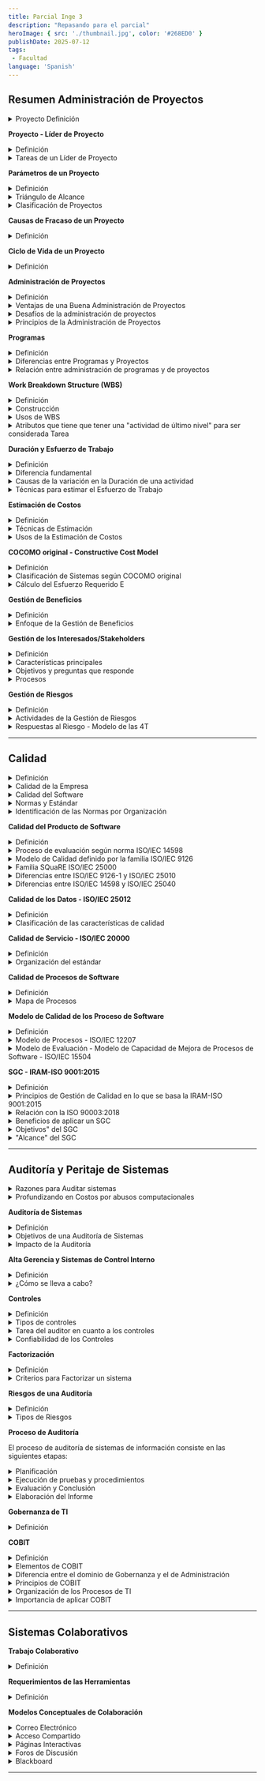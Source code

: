 ```yaml
---
title: Parcial Inge 3
description: "Repasando para el parcial"
heroImage: { src: './thumbnail.jpg', color: '#268ED0' }
publishDate: 2025-07-12
tags: 
 - Facultad
language: 'Spanish'
---
```


## Resumen Administración de Proyectos


<details><summary>Proyecto Definición</summary>

Un proyecto es una secuencia de actividades únicas, complejas y conectadas que tienen un objetivo o propósito específico

Un proyecto tiene un alcance limitado, siempre resulta en un producto u "entregable", y su éxito se mide por el cumplimiento del presupuesto, el tiempo de entrega y las especificaciones del producto.

</details>

**Proyecto - Líder de Proyecto**

<details><summary>Definición</summary>
Un líder de proyecto es el responsable de detectar las necesidades de los usuarios y gestionar los recursos económicos, materiales y humanos, para obtener los resultados esperados en los plazos previstos y con la calidad necesaria. Además, el líder de proyecto coordina el trabajo de técnicos y especialistas y la comunicación con los interesados.

Es un jugador de equipo que motiva al personal usando sus conocimientos.

</details>

<details><summary>Tareas de un Líder de Proyecto</summary>

- **Desarrollar el plan del proyecto**: Esto implica definir cómo se ejecutará el proyecto, estableciendo las actividades, los recursos necesarios y los plazos.
- **Identificar los requerimientos y el alcance del proyecto**: Es crucial definir claramente qué se va a hacer y qué no se va a hacer para evitar desviaciones y asegurar un enfoque claro.
- **Comunicar y reportar a los interesados**: El líder de proyecto debe mantener informados a todas las partes relevantes sobre el avance, los problemas y las decisiones del proyecto.
- **Administrar recursos humanos y materiales**: Esto incluye la asignación, gestión y motivación del equipo del proyecto, así como la gestión de los recursos físicos necesarios.
- **Controlar tiempos**: El líder de proyecto debe supervisar el cronograma del proyecto para asegurar que las actividades se completen según lo planeado y tomar acciones correctivas si es necesario.
- **Identificar y controlar riesgos**: Esto implica anticipar posibles problemas y desarrollar estrategias para mitigarlos.
- **Administrar costos y presupuesto**: El líder de proyecto debe gestionar el presupuesto del proyecto, asegurando que los costos se mantengan dentro de los límites establecidos.
- **Asegurar la calidad**: Esto implica establecer estándares de calidad y realizar revisiones para garantizar que el producto final cumpla con las expectativas.
- **Evaluar el desempeño del proyecto**: El líder de proyecto debe medir el progreso y el rendimiento del proyecto en relación con los objetivos establecidos.

</details>

**Parámetros de un Proyecto**

<details><summary>Definición</summary>

Los parámetros de un proyecto son los elementos que definen su alcance y éxito. Los principales son

- **Alcance**: Enunciado que define los límites del proyecto. Establece qué se va a hacer y, de manera implícita, qué no se va a hacer. Es fundamental que sea definido correctamente. Puede cambiar.
- **Calidad**: En el desarrollo de un proyecto, existen dos tipos de calidad a considerar: la calidad del producto final y la calidad del proceso utilizado para crearlo. Asegurar la calidad es una de las tareas del responsable del proyecto.
- **Costo**: El costo se refiere al presupuesto disponible para completar el proyecto.
- **Tiempo**: El tiempo es la ventana temporal dentro de la cual el proyecto debe ser terminado.
- **Recursos**: Los recursos son los activos necesarios para la realización del proyecto, tales como personas, equipos, facilidades físicas o artefactos. Tienen una disponibilidad limitada y su uso debe ser planificado; también pueden ser contratados a terceros. Algunos recursos son fijos y otros variables a largo plazo. Son centrales para la planificación de las actividades del proyecto y para su finalización ordenada, siendo las personas el recurso más importante en proyectos de desarrollo de sistemas.

</details>

<details><summary>Triángulo de Alcance</summary>
Este concepto destaca que el alcance y la calidad de un proyecto están intrínsecamente ligados al tiempo y al costo disponibles, así como a la disponibilidad de recursos.

La idea principal detrás del "Triángulo de Alcance" es que estos tres aspectos (alcance/calidad, tiempo/costo, y recursos) están en constante interacción y deben mantenerse en equilibrio. Cualquier modificación en uno de estos vértices del triángulo inevitablemente tendrá un impacto en los otros dos.

![alt text](image.png)

</details>

<details>

<summary>Clasificación de Proyectos</summary>

Se pueden clasificar en:"

- **Duración**: Tiempo estimado que tomará completar el proyecto, desde la planificación hasta la entrega final. A mayor duración, mayor incertidumbre.
- **Riesgo**: Probabilidad de fracaso del proyecto o de que no cumpla con sus objetivos
- **Complejidad**: Es la medida de la dificultad técnica y organizativa del proyecto. Factores clave serían: Tamaño del sistema, Número de módulos, Integraciones con otros sistemas, Lógica de negocio, etc.
- **Valor Comercial**: Representa el impacto económico o estratégico que el proyecto tiene para la organización.
- **Costo**: Es la inversión económica estimada necesaria para completar el proyecto.

Resultado en este cuadro:

| **TIPO** | **DURACIÓN**  | **RIESGO**  | **COMPLEJIDAD** | **TECNOLOGÍA**     | **PROBLEMAS**         |
|----------|---------------|-------------|------------------|---------------------|------------------------|
| A        | > 18 Meses    | Alto        | Alta             | De avanzada         | Seguros                |
| B        | 9–18 Meses    | Medio       | Media            | Actual              | Alta probabilidad      |
| C        | 3–9 Meses     | Bajo        | Baja             | Mejor del tipo      | Algunos                |
| D        | < 3 Meses     | Muy Bajo    | Muy Baja         | Práctica            | Ninguno                |


Tener en cuenta que para la práctica no clasificamos por A, B, C o D. Vamos viendo una a una cada categoría y explicamos que valor tendría el proyecto para la misma.

</details>

**Causas de Fracaso de un Proyecto**

<details><summary>Definición</summary>

**No prestar la suficiente atención a…**

- **Caso de negocio**: Si no se comprende claramente por qué se está llevando a cabo el proyecto, o si los beneficios esperados no se definen o validan adecuadamente, el proyecto puede fracasar por no entregar valor a la organización 
- **Calidad**: Ignorar o no priorizar la calidad del producto o del proceso puede llevar a entregables defectuosos, insatisfacción del cliente y, en última instancia, al fracaso del proyecto
- **Definición y medida de los entregables**: Si no se especifica con claridad qué se debe entregar al final del proyecto y cómo se medirá su éxito, puede haber confusión, expectativas no cumplidas y la percepción de que el proyecto no tuvo éxito.

**Inadecuada…**

- **Definición de responsabilidades**: Si los roles y responsabilidades de los miembros del equipo y otros interesados no están claramente definidos, puede haber duplicación de esfuerzos, falta de rendición de cuentas y conflictos que lleven al fracaso.
- **Planificación y coordinación de recursos**: Una planificación deficiente de los recursos (humanos, materiales, financieros, etc.) y una mala coordinación pueden resultar en escasez, cuellos de botella y retrasos que afecten el éxito del proyecto.

**Pobre estimación de…**

- **Duración**: Subestimar el tiempo necesario para completar las actividades del proyecto puede llevar a cronogramas irreales, presión excesiva sobre el equipo y, finalmente, al incumplimiento de los plazos.
- **Costos**: Una estimación inexacta del presupuesto necesario para el proyecto puede resultar en la falta de fondos en etapas críticas, la necesidad de reducir el alcance o la calidad, o la cancelación del proyecto.

**Falta de…**

- **Comunicación con los interesados**: Una comunicación deficiente con los stakeholders del proyecto (clientes, patrocinadores, equipo, etc.) puede generar malentendidos, expectativas no gestionadas, falta de apoyo y, en última instancia, el fracaso del proyecto.
- **Compromiso de los interesados**: Si los interesados clave no están involucrados y comprometidos con el proyecto, pueden surgir obstáculos, falta de apoyo y resistencia al cambio que dificulten el éxito.
- **Control de calidad**: No implementar procesos de control de calidad adecuados puede llevar a la aceptación de entregables defectuosos, lo que requerirá retrabajo y puede afectar el cronograma y el presupuesto, o resultar en un producto final deficiente.
- **Control de avance**: No realizar un seguimiento regular del progreso del proyecto y no tomar acciones correctivas ante las desviaciones puede hacer que los problemas se acumulen y lleven al fracaso.

</details>

**Ciclo de Vida de un Proyecto**

<details><summary>Definición</summary>

El ciclo de vida de un proyecto es un proceso que va desde la concepción y planificación,
pasando por la ejecución y el control, hasta su cierre formal. 

- **Definir el proyecto/Iniciar:** Establecer claramente los objetivos del proyecto, su alcance y los criterios de éxito.
- **Desarrollar un plan detallado/Planificar:** Se elabora una hoja de ruta exhaustiva para la ejecución del proyecto
- **Ejecución del proyecto:** Se lleva a cabo el trabajo real del proyecto según el plan establecido.
- **Monitorear/Controlar:**  Durante la ejecución, es esencial realizar un seguimiento del progreso del proyecto en relación con el plan
- **Terminación/Cierre:** Esta etapa marca el final formal del proyecto.


![alt text](image-1.png)

</details>

**Administración de Proyectos**

<details><summary>Definición</summary>

La administración de proyectos es la planificación, la delegación, el seguimiento y el control de todos los aspectos del proyecto y la motivación de los participantes para satisfacer los requisitos del proyecto

![alt text](image-2.png)

</details>

<details><summary>Ventajas de una Buena Administración de Proyectos</summary>
**Ventajas de una Buena Administración de Proyectos**

- Optimización de Recursos
- Cumplimiento de Plazos y Presupuestos
- Mejora en la Calidad
- Gestión Efectiva de Riesgos
- Satisfacción de los Interesados

</details>

<details><summary>Desafíos de la administración de proyectos</summary>

- Alto nivel de innovación
- Complejidad
- Requerimientos ambiguos
- Falta de competencias necesarias
- Herramientas y técnicas inmaduras
- Cumplir con regulaciones de gobierno
- Cumplir con plazos
- Tratar con proveedores
- Reportar a altas autoridades
- Retener personal calificado
- Administrar personal con diferentes niveles de productividad
- Administrar equipos distribuidos en diferentes ubicaciones
- Administrar entornos multi-culturales y multi-lingua

</details>

<details><summary>Principios de la Administración de Proyectos</summary>

**Principios de una buena administración**

- Los proyectos siempre necesitan ser gestionados para tener éxito.
- El proyecto es un proceso finito con un comienzo y un final definidos.
- Se requiere un compromiso sincero de todos los interesados.
- Normalmente se requiere entrenamiento.

</details>

**Programas**

<details><summary>Definición</summary>

Un programa es un grupo de proyectos relacionados que se gestionan de manera coordinada
para obtener beneficios. Se ocupa de los resultados y proporciona un paraguas bajo el cual estos proyectos pueden ser coordinados.

La administración de programas busca integrar los proyectos de modo que se produzca un
resultado mayor que la suma de sus partes. Es complementaria a la Administración de
Proyectos.

</details>

<details><summary>Diferencias entre Programas y Proyectos</summary>

| **Característica**   | **Programa**                                      | **Proyecto**                                |
| -------------------- | ------------------------------------------------- | ------------------------------------------- |
| *Alcance*            | Amplio y flexible.                                | Limitado y concreto.                        |
| *Cambio*             | Se espera y acepta.                               | Se minimiza.                                |
| *Medición del Éxito* | ROI y beneficios organizacionales.                | Presupuesto, tiempo y especificaciones.     |
| **Liderazgo**        | Enfocado en relaciones y visión estratégica.      | Enfocado en tareas y cumplimiento de metas. |
| **Planificación**    | General y orientativa.                            | Detallada y operativa.                      |
| **Gerentes**         | Coordinan múltiples proyectos para generar valor. | Ejecutan productos bajo restricciones.      |

</details>


<details><summary>Relación entre administración de programas y de proyectos</summary>

En este contexto, la **administración de proyectos** se enfoca en la gestión de cada proyecto individual dentro del programa, mientras que la **administración de programas** se encarga de supervisar y coordinar estos proyectos relacionados para alcanzar objetivos estratégicos más amplios.

![alt text](image-3.png)

</details>

**Work Breakdown Structure (WBS)**

<details><summary>Definición</summary>

WBS es una descripción jerárquica (top-down) del trabajo que se debe realizar para completar el proyecto. Es similar a una descomposición funcional.

- Dividimos el **trabajo** en **actividades** y las **actividades** en tareas que son lo más bajo.
- Tiene **forma de árbol**, la raíz es el proyecto o meta a cumplir, los diversos nodos intermedios son las actividades y las hojas las tareas.

Tenemos que buscar que ese árbol esté balanceado o no muy desproporcionado

</details>

<details><summary>Construcción</summary>

El Líder de Proyecto se encarga de la confección del WBS. Las formas de construcción son:

- Top-down (de equipo completo o sub-equipos).
- Bottom-up

**Top-down de equipo completo:**

- Todos los miembros participan en la descomposición.
- Se comienza desde la meta y se particiona hasta que los participantes estén satisfechos en la definición del trabajo.
- Luego de la definición se debe secuenciar y determinar qué actividades se pueden hacer concurrentes.
- Ventaja: Todos los miembros tienen la oportunidad de prestar atención al WBS y discutirlo en su definición.

**Top-down de sub-equipos:**

- Todo el equipo realiza el primer nivel y luego se crean tantos sub-equipos como actividades haya en el nivel uno.
- Un sub-equipo puede necesitar ayuda externa.
- Demanda menos tiempo que el enfoque anterior.

**Bottom-up:**

- Parecido al Brainstorming.
- Actúa como el Top-down de sub-equipos en la división del primer nivel y la asignación de grupos por actividades. Cada sub-grupo realiza un "Brainstorming" para sub-dividir esa actividad de primer nivel

</details>

<details><summary>Usos de WBS</summary>


1. **Diseñar y planificar el trabajo**: Permite a los integrantes del equipo visualizar cómo puede
definirse y administrarse el proyecto.
2. **Diseñar la arquitectura**: Gráfico del trabajo del proyecto donde se muestra cómo se
relacionan los items a realizar.
3. **Planificar**: Tenemos que estimar esfuerzo, tiempos y recursos para el último nivel.
4. **Informar el estado del proyecto**: Se usa como estructura para mostrar el grado de avance


</details>

<details><summary>Atributos que tiene que tener una "actividad de último nivel" para ser considerada Tarea</summary>


- **Estado Medible**: En cualquier momento tengo que poder saber el estado de desarrollo de esa tarea.
- **Acotada**: Tiene que poseer una duración acotada.
- **Producir un entregable**: El entregable es el output de la Tarea.
- **Tiempo y costo estimable**: Si no se pueden estimar ni el costo ni el tiempo, entonces no es una Tarea (no es atómico).
- **Duración aceptable**: La duración de una tarea no debe exceder los 15 días (10 laborables), aunque puede haber excepciones.
- **Independiente**: Al iniciar la actividad no se tiene que necesitar de ningún input adicional para arrancar.

</p>
</details>

**Duración y Esfuerzo de Trabajo**

<details><summary>Definición</summary>

La duración de una actividad se define como el tiempo transcurrido en días laborables para finalizar el proyecto, sin considerar feriados, fines de semana, días no laborables.

El esfuerzo de trabajo es la labor requerida para completar una actividad. Esta labor se puede realizar en horas consecutivas o no

</details>

<details><summary>Diferencia fundamental</summary>

| **Concepto**            | **Resumen**                                                                                     |
| ----------------------- | ----------------------------------------------------------------------------------------------- |
| **Duración**            | Tiempo total en días laborables desde el inicio al fin, incluyendo inactividad o solapamientos. |
| **Esfuerzo de Trabajo** | Cantidad de trabajo (ej. horas-persona) necesaria, sin importar cuánto tiempo calendario tome.  |

</details>

<details><summary>Causas de la variación en la Duración de una actividad</summary>

- **Variación en los perfiles**: Las personas pueden tener distintos perfiles para completar la actividad, algunos más adecuados que otros. Una estrategia es estimar la duración basándonos en los perfiles de las personas.
- **Eventos inesperados**.
- **Eficiencia del tiempo de trabajo**: Trabajando de manera focalizada podemos lograr una mayor eficiencia, tenemos que evitar interrupciones y proveer un ambiente que facilite la concentración.
- **Errores e interpretaciones erróneas**

</details>

<details><summary>Técnicas para estimar el Esfuerzo de Trabajo</summary>

- **Similitud con otras actividades**: Estimar el esfuerzo en base a actividades similares de otro proyectos.
- **Datos históricos**: Estimar en base a las estimaciones de actividades similares de otros
proyectos en base a datos fehacientes y registrados.
- **Juicio experto**: Las estimaciones las realizan consultores externos o expertos en la metodología o tecnología. El Juicio Experto no tiene que venir del Vendedor (esto no es objetivo).
- **Técnica Delphi**: Técnica de grupo que extrae y resume el conocimiento del grupo para arribar una estimación. Cada miembro del grupo hará estimaciones individuales.
    - Se realizan 3 pasadas para llegar a la estimación mediana (el promedio). En cada pasada se toman los extremos, estos extremos debaten y luego se hace la siguiente pasada con nuevos conocimientos.
- **Técnica de 3 puntos**: Se necesitan 3 estimaciones, la optimista, la pesimista y la media.
    - La técnica de la estimación es un promedio pesado **Estimacion** = (**Optimista** + 4***Media** + **Pesimista**) / 6
    - La optimista es la más corta (caso feliz).
    - La pesimista es la más larga (caso triste, todo falla)
    - La media es la normal o usual de la actividad.
- **Técnica Delphi de banda ancha**: Combinación de las 2 anteriores. Se basa en la Delphi pero a cada integrante se le pide que haga las 3 estimaciones de los 3 puntos.

</details>

**Estimación de Costos**

<details><summary>Definición</summary>

Las Estimaciones de Costos son predicciones de cuanto tiempo, esfuerzo y perfiles de RRHH (recursos humanos) son requeridos para construir un sistema de software

- Dominio de aplicación.
- Hardware.
- Herramientas.
- Técnicas.
- Personal

</details>

<details><summary>Técnicas de Estimación</summary>

- **Opinión Experta***: Tomamos ventaja de la experiencia de un personal de desarrollo senior.
- **Analogía**: Comparamos el proyecto con presupuestos de proyectos pasados.
- **Descomposición**: Focalizamos el análisis en el producto o en las tareas requeridas para construirlo, descomponemos el productos en componentes, actividades y tareas.
- **Modelos**: Son técnicas que identifican contribuyentes claves al esfuerzo, generando fórmulas matemáticas que relacionan estos ítems al esfuerzo. Hay 2 enfoques:
    - **Bottom-up**: Primero estimamos las partes de menor nivel.
    - **Top-down**: Estimamos el producto entero y luego los componentes se calculan como porciones relativas del todo.
</details>

<details><summary>Usos de la Estimación de Costos</summary>

- **En planificación**: Se necesita saber cuantos recursos va a insumir.
- **En control**: Se necesita saber cuanto se hizo y cuanto falta
</details>

**COCOMO original - Constructive Cost Model**

<details><summary>Definición</summary>

Es una colección de tres modelos de estimación de esfuerzo, duración y costo para proyectos, que difieren en la cantidad de información que se tiene sobre el proyecto y el nivel de detalle en la estimación del esfuerzo y el tiempo de desarrollo

**Modelo Básico**

- Es aplicable cuando se conoce muy poco del proyecto.
- Se utiliza en las etapas iniciales, donde la información disponible es limitada.

**Modelo Intermedio**

- Es aplicable luego de la especificación de requerimientos.
- Se utiliza cuando se tiene un poco más de conocimiento sobre el proyecto, como el lenguaje y las herramientas a utilizar.

**Modelo Avanzado (o Detallado)**:

Es aplicable cuando se termina el diseño.

El **modelo Básico** ofrece una estimación rápida y general al inicio del proyecto, el **modelo Intermedio** refina la estimación al considerar los conductores de costos que influyen en el esfuerzo, y el **modelo Avanzado** proporciona una estimación aún más precisa al aplicar el modelo intermedio a los componentes individuales del sistema y considerar las diferentes fases del desarrollo.
</details>

<details><summary>Clasificación de Sistemas según COCOMO original</summary>


- **Orgánico:** Procesa datos y usa bases de datos. Focalizado en transacciones y recuperación de datos.
- **Semi-embebido:** Intermedio entre orgánico y embebido. Mayor procesamiento de transacciones.
- **Embebido:** Software de tiempo real, parte integral de un sistema mayor basado en hardware.

</details>


<details><summary>Cálculo del Esfuerzo Requerido E</summary>

En el modelo COCOMO original, el esfuerzo requerido para desarrollar software se estima en base a tres factores principales:

* **Constantes del modelo**: Dependientes del tipo de sistema.
* **Tamaño del software**: Medido en miles de líneas de código entregadas (KSDI).
* **Factor de ajuste**: Modifica el esfuerzo según diferentes características del proyecto.

**Tipos de modelos en COCOMO:**

* En el **modelo básico**, el factor de ajuste es **1** (no se modifica).
* En los modelos **intermedio y avanzado**, este factor se calcula considerando distintos **atributos del proyecto**, agrupados en 4 categorías:

**Categorías de atributos que afectan el esfuerzo:**

1. **Del producto**: Confiabilidad, complejidad, tamaño de base de datos.
2. **Del hardware**: Restricciones técnicas, rendimiento, almacenamiento.
3. **Del personal**: Experiencia, habilidades, conocimiento del lenguaje y herramientas.
4. **Del proyecto**: Calidad del proceso, herramientas utilizadas, planificación.

</details>

**Gestión de Beneficios**

<details><summary>Definición</summary>

Enfoque estratégico que tiene como principal objetivo asegurar que los beneficios sean identificados, definidos claramente, vinculados a los resultados estratégicos, y que cumplan con los criterios de ser específicos, medibles, realizables, realistas y limitados en el tiempo.

</details>

<details><summary>Enfoque de la Gestión de Beneficios</summary>

Su enfoque consiste en un proceso que incluye la identificación, cuantificación, realización revisión de dichos beneficios. Este enfoque se desarrolla a través de las siguientes etapas:

- **Desarrollo de una Estrategia de Gestión de Beneficios**: Define cómo el programa gestionará los beneficios, incluyendo cómo serán cuantificados y medidos, y los sistemas y procesos para hacer seguimiento del progreso y la realización.
- **Identificación y Cuantificación de Beneficios (Perfiles de Beneficios):** Se identifican los beneficios en áreas como calidad de servicio, sociedad, economía, ajuste estratégico y
administración interna.
- **Planificación para la Realización de Beneficios (Plan de Realización de Beneficios):** Se crea un cronograma completo de todos los perfiles de beneficios, definiendo cuándo se realizará cada uno e incluyendo hitos para la revisión y detalles de actividades de traspaso necesarias después del cierre del programa.
- **Realización de Beneficios**: Se entregan los beneficios incrementales a través de la implementación de los productos del proyecto, lo que a menudo requiere cambios estructurales y/o de procesos dentro de las organizaciones.
- **Revisión de Beneficios**: Se valida regularmente el valor de los beneficios esperados y
realizados a los ojos de los stakeholders. Los objetivos clave son evaluar y actualizar los

![alt text](image-4.png)

</p>
</details>

**Gestión de los Interesados/Stakeholders**

<details><summary>Definición</summary>

Es el proceso de identificar y comunicarse efectivamente con aquellas personas o grupos que tienen interés en los resultados de los programas/proyectos. También gestiona las relaciones con las partes interesadas como una forma de lograr influencia y resultados positivos de los programas y proyectos.
Características principales perfiles y el plan de realización, asegurar la alineación con los objetivos del programa, validar el valor para los stakeholders, y evaluar el nivel de logro contra los perfiles previstos.

</details>

<details><summary>Características principales</summary>


- **Análisis y compromiso efectivo de los interesados a distintos niveles**: Esto implica que los interesados, tanto internos como externos a la organización, deben ser analizados y comprometidos de manera eficaz para lograr los objetivos del programa en términos de apoyo y compromiso.
- **Planificación de las comunicaciones**: La gestión de los interesados incluye la planificación
de las comunicaciones.
- **Uso e identificación efectiva de canales de comunicación**: Se deben utilizar e identificar de manera efectiva los diferentes canales de comunicación para alcanzar los objetivos del programa.
- **Comunicación clara, consistente y enfocada**: A nivel estratégico, la comunicación con los interesados debe ser clara, consistente, enfocada en lo esencial y en un lenguaje comprensible para todos.
- **Proceso continuo**: La gestión de los interesados debe ser vista como un proceso continuo en todas las iniciativas del programa y vinculada al ciclo de vida de la iniciativa y los controles de la institución.


</details>


<details><summary>Objetivos y preguntas que responde</summary>

**Objetivos de la gestión de los interesados (stakeholders)**:
- Identificar a los interesados.
- Definir claramente los intereses e influencias de los interesados.
- Asegurar que los interesados se comprometan de acuerdo a sus intereses e influencias en el
programa.
Asegurar que los interesados se comprometan, se apropien y apoyen el programa.


**Preguntas que responde**:

- **¿QUIÉN?** (Identificar los interesados)
- **¿QUÉ?** (Crear y analizar los perfiles de los interesados)
- **¿CÓMO?** (Definir estrategia de participación de los interesados)
- **¿CUÁNDO?** (Planificar la participación)
- **¿HACER?** (Participación de los interesados)
- **¿RESULTADOS?** (Medir la efectividad)

</details>


<details><summary>Procesos</summary>

La Gestión de los Stakeholders se basa en 5 procesos:

<details><summary>Identificar los stakeholders y sus intereses.</summary>


La identificación de los interesados y sus intereses se representa de diversas formas, siendo una
de ellas a través de un mapa de los interesados. Este mapa es una matriz que muestra a los
interesados y sus intereses particulares en el programa

| **STAKEHOLDERS**         | **DIRECCIÓN ESTRATÉGICA** | **FINANCIERA** | **CAMBIOS OPERACIONALES** | **INTERFAZ CON LOS CLIENTES** |
|--------------------------|---------------------------|----------------|----------------------------|-------------------------------|
| Clientes                 | Bajo                      | Medio          | Alto                       | Alto                          |
| Grupos de Proyectos      | Medio                     | Medio          | Alto                       | Medio                         |
| Personal                 | Medio                     | Medio          | Alto                       | Medio                         |
| Organismos Reguladores   | Alto                      | Medio          | Bajo                       | Medio                         |
| …                        | …                         | …              | …                          | …                             |

</details>

<details><summary>Analizar los stakeholders</summary>

El análisis de los stakeholders comprende entender y analizar su influencia e impacto en el proyecto. Esto es necesario para diseñar canales de comunicación apropiados que respondan a las necesidades e intereses de los stakeholders.

Para analizar usamos una matriz de impacto de los stakeholders donde se incluyen los
siguientes datos:

- En un eje de la matriz se representa el "POSIBLE IMPACTO DEL PGM EN LOS STAKEHOLDERS". Este eje evalúa el nivel de impacto que el programa podría tener en cada uno de los stakeholders, categorizándolo generalmente en niveles como Alto, Medio y Bajo.
- En el otro eje de la matriz se representa la "IMPORTANCIA DE LOS STAKEHOLDERS EN EL PROGRAMA". Este eje evalúa la relevancia o significancia de cada stakeholder para el éxito del programa, también categorizada en niveles como Alto, Medio y Bajo.

![alt text](image-5.png)

</details>

<details><summary>Planificación de los stakeholders</summary>

Consiste en definir un marco que permita la participación efectiva de los stakeholders. Tenemos a Definir:

- ¿Cómo definimos un objetivo claro para el compromiso?
- ¿Cómo mantenemos el compromiso dentro de los límites?
- ¿Quién debe ser responsable de participar?
- ¿Cuál es el mejor método de compromiso?
- ¿Cómo medimos el éxito?

</details>

<details><summary>Comunicación con los stakeholders</summary>

La comunicación es un factor crítico de éxito para cualquier proceso de transformación.

Buscamos principalmente concientizar a los stakeholders sobre los beneficios y el impacto, obtener el compromiso del personal de las organizaciones con los cambios a ser introducidos, promover mensajes claves del programa, etc.
Para realizar esta tarea, se confecciona un plan de comunicación que incluye los siguientes datos:

- Qué se comunicará y la autoridad requerida para la comunicación.
- Cómo se comunicará.
- Quién comunicará.
- Cuándo se comunicará.

**Posibles canales de comunicación:**

- Seminarios y workshops: Permiten el contacto directo con los interesados.
- Prensa/Medios: Son canales ideales para públicos externos más amplios.
- Boletines, instrucciones, anuncios, informes: Pueden utilizarse para comunicar información general y específica relacionada con interesados particulares.

</details>

<details><summary>Gestionar los stakeholders</summary>

Es necesario para mantener el impulso y el programa en marcha.

Esta gestión asegura que:

- Existe un entendimiento compartido sobre lo que se entiende por “stakeholder”.
- Existe un conjunto detallado de grupos de stakeholders orientados a la práctica.
- Existen metas establecidas para cada grupo o conjunto de grupos de stakeholders.
- Existe un plan de comunicaciones claro para alcanzar estas metas
- Los miembros del equipo de gestión del programa están motivados para alcanzar estas
- metas.
- Los grupos de stakeholders se sienten suficientemente comprometidos con el programa y comprenden los objetivos y limitaciones de los mismos.
- Se miden las opiniones de los stakeholders y se actúa en consecuencia

</details>

</details>

**Gestión de Riesgos**

<details><summary>Definición</summary>

Un riesgo es un evento potencial (negativo o positivo) que podría afectar el curso del programa o proyecto. Se gestiona para **minimizar amenazas** o **aprovechar oportunidades.**

Un problema es una cuestión actual, ya presente o en discusión, que obstaculiza el proyecto. No confundir con el concepto de riesgo.

</details>

<details><summary>Actividades de la Gestión de Riesgos</summary>

1. **Identificar riesgos Tipos**: Estratégicos, De programa, De proyecto y Operativos.
2. **Registrar riesgos en un repositorio formal**. Es el repositorio central de toda la información sobre riesgos. Permite priorizar, tomar acción y hacer seguimiento.
3. **Asignar propiedad del riesgo** a personas con capacidad para gestionarlos. Cada riesgo debe ser asignado a un responsable que tenga autoridad y competencia para actuar.
4. **Evaluar los riesgos** (probabilidad e impacto). Se mide: Probabilidad de que ocurra. Impacto en caso de que ocurra.
5. **Planificar acciones de mitigación**.
6. **Implementar acciones**.
7. **Evaluar efectividad** de las acciones tomadas.
8. **Incorporar la gestión de riesgos** al programa.
9. **Definir una estrategia formal** de gestión de riesgos.

</details>

<details><summary>Respuestas al Riesgo - Modelo de las 4T</summary>

- **Transferir:** pasar el riesgo a un tercero (ej. seguros).
- **Terminar:** modificar el proyecto para eliminar el riesgo.
- **Tolerar:** aceptar el riesgo y no actuar (usado para riesgos menores).
- **Tratar:** aplicar acciones para reducir la probabilidad o el impacto.
</details>

---

## Calidad 

<details><summary>Definición</summary>

La **Calidad** es un concepto que tiene un significado que tiende a ser ambiguo y subjetivo, podemos quedarnos con una definición de **Calidad** que nos dice que es **una propiedad o conjunto de propiedades inherentes a algo, que permiten juzgar su valor.**

Según **ISO 9000** es el grado e el que un conjunto de características inherentes cumple con los requisitos.
</details>

<details><summary>Calidad de la Empresa</summary>

La Calidad de la Empresa se ve definida por:

- Calidad de los procesos de Negocio
- Calidad de los Sistemas de Información
    - **Calidad de la Infraestructura**: calidad de redes y sistemas de software, etc.
    - **Calidad de Software**: de las aplicaciones construidas, mantenidas, etc.
    - **Calidad de Datos**: que ingresan en el SI.
    - **Calidad de Información**: relacionada con la Calidad de Datos.
    - **Calidad de Gestión**: presupuesto, planificación y programación.
    - **Calidad de servicio**: procesos de atención al cliente.

![alt text](image-6.png)

</details>

<details><summary>Calidad del Software</summary>

La Calidad del Software se refiere a qué tan bien un software cumple con los requerimientos funcionales y no funcionales esperados, así como con las necesidades del usuario y del negocio. Se divide en Calidad del producto y Calidad del proceso de desarrollo

- **Calidad del producto**: Los aspectos que medimos son la Calidad interna (medible a partir de las características intrínsecas), Calidad externa (medible en el comportamiento del producto) y Calidad en uso (medible durante el uso efectivo por parte del usuario).
- **Calidad del proceso**: Los requisitos más significativos del proceso de software son:
  - Que produzca los resultados esperados.
  - Que estén basados en una correcta definición.
  - Que sean mejorados en función de los objetivos de negocio.

> "Sin un buen proceso de desarrollo es casi imposible obtener un buen producto".

</details>

<details><summary>Normas y Estándar</summary>

**Norma** es una regla obligatoria o un conjunto de requisitos que se deben cumplir, normalmente es establecida por organismos oficiales o internacionales. Define criterios específicos que deben seguirse en procesos, productos o servicios

**Estándar** es un modelo o referencia aceptada como guía o mejor práctica, no es obligatorio pero sí recomendado como ejemplo a seguir. Es más flexible y adaptable al contexto de cada organización.

No confundir una con la otra, la diferencia entre ellas radica en el grado de obligatoriedad y en su uso formal.

El término de norma es más fuerte que el término estándar.

</details>

<details><summary>Identificación de las Normas por Organización</summary>

| **Organismo**                                            | **¿Qué hace?**                                                                                                                                                                       |
| -------------------------------------------------------- | ------------------------------------------------------------------------------------------------------------------------------------------------------------------------------------ |
| **ISO - International Organization for Standardization** | Promueve una estandarización a nivel internacional de normas técnicas para diferentes ramas de la industria.                                                                         |
| **IEC - International Electrotechnical Commission**      | Organización de normalización en los campos: eléctrico, electrónico y tecnologías relacionadas.                                                                                      |
| **ISO/IEC**                                              | Las normas que se relacionan al software se desarrollan y publican por los dos organismos de arriba.                                                                                 |
| **IRAM**                                                 | Promueve el uso de las normas ISO en Argentina y es el responsable de realizar las traducciones oficiales. Las normas ISO que han sido adoptadas por IRAM, se las denomina IRAM–ISO. |
| **NM**                                                   | Identificación de las normas, indica que fue aprobada por la Asociación Mercosur de Normalización.                                                                                   |

</details>

**Calidad del Producto de Software**

<details><summary>Definición</summary>

El concepto de Calidad de Producto de Software se refiere al conjunto de características que debe tener un software para cumplir con los requisitos funcionales, no funcionales y expectativas del usuario, tanto de forma interna como externa. Es una visión centrada en el software en sí mismo, no en el proceso que lo creó. Evalúa qué tan bien funciona, cómo se comporta y cómo lo percibe el usuario.
</details>



<details><summary>Proceso de evaluación según norma ISO/IEC 14598</summary>

La norma ISO/IEC 14598 (ahora reemplazada por ISO/IEC **25040**) define un proceso formal para evaluar la calidad de un producto de software de manera sistemática y objetiva.

**Etapas en Orden (1 a 5) y ¿Qué se hace?**

1. **Establecer los requisitos de la evaluación**
   Definir el propósito de la evaluación, obtener los requisitos de calidad del producto, identificar qué partes del producto se va a evaluar y definir el nivel de rigor de la evaluación.

2. **Especificar la evaluación**
   Seleccionar los módulos de evaluación, definir los criterios de decisión para las métricas y establecer los criterios de decisión generales de la evaluación.

3. **Diseñar la evaluación**
   Planificar las actividades concretas: qué pruebas se realizarán, qué herramientas se usarán, qué recursos humanos y técnicos se necesitan.

4. **Ejecutar la evaluación**
   Realizar las mediciones reales, aplicar los criterios definidos en el paso anterior para interpretar los resultados y registrar todos los hallazgos y resultados de manera organizada.

5. **Finalizar la evaluación**
   Revisar los resultados obtenidos, elaborar el informe de evaluación, incluyendo recomendaciones si corresponde, obtener retroalimentación del proceso de evaluación para mejorar futuras evaluaciones y tratar y almacenar los datos obtenidos.

</details>

<details><summary>Modelo de Calidad definido por la familia ISO/IEC 9126</summary>

La ISO/IEC 9126 (ahora reemplazada por la familia SQuaRE ISO/IEC 25000) es un modelo que define y clasifica las características de calidad del software en términos medibles y evaluables, para ayudar tanto en el desarrollo como en la evaluación del producto.

| **Norma de la Familia** | **¿Qué define?**                                                   |
|-------------------------|---------------------------------------------------------------------|
| ISO/IEC 9126-1          | Modelo de calidad del producto software                            |
| ISO/IEC 9126-2          | Métricas externas (evaluación del software ejecutado)              |
| ISO/IEC 9126-3          | Métricas internas (evaluación sin ejecutar el software)            |
| ISO/IEC 9126-4          | Métricas de calidad en uso (con el usuario final)                  |

<details><summary>ISO/IEC 9126-1</summary>

Divide la Calidad del Software en seis características principales, cada una de ellas con subcaracterísticas (ahora reemplazada por ISO/IEC 25010)

| **Característica**             | **¿A qué se refiere?**                                                                 | **Subcaracterísticas**                                                                                 |
|-------------------------------|----------------------------------------------------------------------------------------|---------------------------------------------------------------------------------------------------------|
| *Funcionalidad*               | Qué tan bien el software cumple con las funciones requeridas                         | Adecuación, Exactitud, Interoperabilidad, Cumplimiento y Seguridad de acceso                           |
| *Confiabilidad*               | Capacidad del software de mantener su rendimiento bajo condiciones específicas        | Madurez, Tolerancia a fallos y Recuperabilidad                                                         |
| *Facilidad de Uso*            | Facilidad con la que el usuario puede entender, aprender y utilizar el software       | Inteligibilidad, Atractivo, Facilidad de aprendizaje y Operabilidad                                    |
| *Eficiencia*                  | Capacidad del software de proporcionar alto rendimiento con pocos recursos            | Comportamiento temporal y Utilización de recursos                                                      |
| *Potabilidad*                 | Facilidad para modificar el software                                                  | Facilidad de análisis, Facilidad de cambio, Estabilidad y Facilidad de prueba                          |
| *Facilidad de Mantenimiento*  | Capacidad del software para ser trasladado a diferentes entornos                      | Adaptabilidad, Facilidad de instalación, Conformidad y Facilidad de reemplazo                          |

</details>

<details><summary>ISO/IEC 9126-2</summary>

Define métricas para evaluar la calidad del software en forma de Tabla (ahora reemplazada por ISO/IEC 250423), teniendo en cuenta las características y subcaracterísticas definidas en la ISO/IEC 9126-1. Cada métrica se define en una tabla con estos campos:

| **Componente**              | **Descripción**                                                                                       |
|----------------------------|--------------------------------------------------------------------------------------------------------|
| *Nombre de la Métrica*     | Identifica de manera clara la métrica evaluada                                                        |
| *Propósito*                | Indica qué aspecto de calidad se mide y con qué fin se utiliza esa métrica                            |
| *Descripción*              | Define en detalle qué mide la métrica y cuál es su alcance                                            |
| *Fórmula*                  | Expresa cómo se calcula la métrica                                                                     |
| *Tipo de medida*           | Especifica si se trata de una medida objetiva (cuantitativa) o subjetiva (basada en percepción del usuario) |
| *Nivel de aplicación*      | Indica si la métrica se aplica a nivel de módulo, componente, sistema completo, etc.                  |
| *Interpretación*           | Señala qué significa un valor alto o bajo para la métrica, y cómo puede ser utilizado para tomar decisiones |

A su vez, define criterios para crear nuevas métricas:

| **Criterio**          | **Explicación de qué tener en cuenta**                                                                 |
|-----------------------|--------------------------------------------------------------------------------------------------------|
| *Relevancia*          | La métrica debe estar directamente relacionada con una característica o subcaracterística de calidad  |
| *Validez*             | Debe medir exactamente lo que se pretende medir, sin ambigüedad                                       |
| *Fiabilidad*          | La métrica debe ofrecer resultados consistentes cuando se aplica en condiciones similares            |
| *Objetividad*         | Siempre que sea posible, se debe preferir la medición cuantitativa y verificable, por sobre la percepción subjetiva |
| *Comprensibilidad*    | Debe ser fácil de interpretar por los interesados                                                     |
| *Viabilidad*          | La métrica debe ser técnicamente factible de obtener en el entorno donde se aplica                   |

![alt text](image-7.png)

También explica de qué forma se deben combinar los niveles de las métricas para establecer los niveles de las características y de evaluación

| **Seguir en Orden (1 a 4)**               | **¿Qué hacer?**                                                                                      |
|--------------------------------------------------|--------------------------------------------------------------------------------------------------------|
| *Evaluación a nivel de métrica*                 | Puntuamos cada métrica según uno de los 4 niveles.                                                    |
| *Evaluación a nivel de subcaracterística*       | Las métricas relacionadas a una subcaracterística se combinan, podríamos por ejemplo usar un promedio |
| *Evaluación a nivel de característica*          | Se combinan los niveles de todas las subcaracterísticas que componen una característica principal, se puede aplicar nuevamente un promedio |
| *Evaluación global*                             | Se combinan los niveles de las características principales para emitir una evaluación global del producto |

</details>

</details>

<details><summary>Familia SQuaRE ISO/IEC 25000</summary>

La familia ISO/IEC 25000, conocida como SQuaRE (Software product Quality Requirements and Evaluation), es un conjunto de normas internacionales que proporcionan un marco estructurado y coherente para definir, medir y evaluar la calidad del software, los datos y su uso.

SQuaRE es un modelo de referencia que reemplaza y amplía normas anteriores como ISO/IEC 9126 y ISO/IEC 14598. Tiene como objetivo definir claramente los requisitos de calidad del software, establecer métricas para medir esa calidad y estandarizar el proceso de evaluación del producto.


- **División 2500n – Gestión de la calidad:** Proporciona guías generales para gestionar la calidad                                                                                       
- **División 2501n – Modelos de calidad**: Define modelos de calidad para productos de software (ISO/IEC 25010) y calidad de datos (ISO/IEC 25012). Estos modelos especifican características y subcaracterísticas quedeben evaluarse
- **División 2502n – Medición de la calidad:** Establece métricas específicas para cada característica                                                                                      
- **División 2503n – Requisitos de calidad**: Proporciona directrices para especificar requisitos de calidad desde la etapa de elicitación                                                
- **División 2504n – Evaluación de la calidad:** Define cómo planificar y ejecutar la evaluación de un producto software                                                                     

</details>


<details><summary>Diferencias entre ISO/IEC 9126-1 y ISO/IEC 25010</summary>

La ISO/IEC 25010 reemplaza la ISO/IEC 9126-1 con un modelo más completo y actualizado, integrando aspectos clave como seguridad y compatibilidad, y dando mayor relevancia a la experiencia del usuario final.


* **Aspecto: Características principales**

  * *ISO/IEC 9126-1:* 6
  * *ISO/IEC 25010:* 8

* **Aspecto: Seguridad**

  * *ISO/IEC 9126-1:* Subcaracterística dentro de Funcionalidad
  * *ISO/IEC 25010:* Característica independiente


* **Aspecto: Compatibilidad**

  * *ISO/IEC 9126-1:* No aparece como categoría
  * *ISO/IEC 25010:* Se agrega como característica nueva

* **Aspecto: Calidad en uso**

  * *ISO/IEC 9126-1:* Definida como concepto aparte
  * *ISO/IEC 25010:* Se integra en el mismo modelo

* **Aspecto: Estructura**

  * *ISO/IEC 9126-1:* Modelo de calidad interna y externa separado del de calidad en uso
  * *ISO/IEC 25010:* Unificación del modelo con mejor integración

Al cuadro de características de la 9126-1 le quitamos la subcaracterística de Seguridad a Funcionalidad y agregamos 2 filas más:

</details>

<details><summary>Diferencias entre ISO/IEC 14598 y ISO/IEC 25040</summary>

La ISO/IEC 25040 reemplaza la ISO/IEC 14598 con un enfoque más moderno, estructurado y alineado con todo el sistema de evaluación de calidad SQuaRE, permitiendo una evaluación más consistente, completa y reutilizable

* **Foco**

  * *ISO/IEC 14598:* Evaluación del producto de software
  * *ISO/IEC 25040:* Proceso completo de evaluación de calidad, integrado con modelos modernos

* **Enfoque**

  * *ISO/IEC 14598:* Separado del modelo de calidad (9126). La 9126 no estaba integrada a la 14598
  * *ISO/IEC 25040:* Integrado con ISO/IEC 25010 y resto de la familia 25000

* **Cobertura**

  * *ISO/IEC 14598:* Definía evaluación en módulos por roles (desarrollador, adquirente, evaluador independiente)
  * *ISO/IEC 25040:* Define un único modelo de evaluación aplicable a todos los contextos (más flexible y unificado)

* **Detalle del proceso**

  * *ISO/IEC 14598:* Más genérico
  * *ISO/IEC 25040:* Más detallado y normado, con 5 etapas claras


</details>



**Calidad de los Datos - ISO/IEC 25012**

<details><summary>Definición</summary>

La norma ISO/IEC 25012 define el concepto de Calidad de Datos como: "La capacidad de las características de los datos de satisfacer necesidades explícitas e implícitas bajo condiciones específicas de uso.".

Esto significa que los datos son de calidad cuando cumplen con lo que los usuarios necesitan, ya sea para operar, tomar decisiones, generar información o garantizar la interoperabilidad entre sistemas.
</details>



<details><summary>Clasificación de las características de calidad</summary>

El modelo presenta una clasificación considerando dos puntos de vista (3 si tomamos el combinado):

**Punto de Vista: Inherente**

* **¿A qué hace referencia?**
  Se refiere a las propiedades internas de los datos, independientemente del sistema que los gestiona.

* **¿Qué evalúa?**

  * **Exactitud**: Reflejan correctamente la realidad.
  * **Completitud**: Tienen todos los valores necesarios.
  * **Consistencia**: No se contradicen entre sí.

**Punto de Vista: Dependiente del sistema**

* **¿A qué hace referencia?**
  Analiza cómo el sistema informático mantiene y permite acceder a los datos en determinadas condiciones de uso.

* **¿Qué evalúa?**

  * **Credibilidad**: El usuario confía en ellos.
  * **Actualidad**: Están actualizados respecto al tiempo requerido.
  * **Disponibilidad**: Accesibles cuando se necesitan.
  * **Portabilidad**: Pueden transferirse entre sistemas.
  * **Recuperabilidad**: Se preservan ante fallos.

**Punto de Vista: Inherente + Dependiente**

* **¿A qué hace referencia?**
  Algunas características aplican a ambos enfoques (inherente y dependiente del sistema).

* **¿Qué evalúa?**

  * **Accesibilidad**
  * **Cumplimiento** (con normas o estándares)
  * **Confidencialidad**
  * **Precisión**
  * **Eficiencia**
  * **Trazabilidad**
  * **Comprensibilidad**

</details>

**Calidad de Servicio - ISO/IEC 20000**

<details><summary>Definición</summary>

La norma ISO/IEC 20000 es un estándar para la certificación de Gestión de Servicios de TI (Tecnologías de la Información) de las empresas. 

Define el concepto de Calidad de Servicio como la capacidad de un proveedor de servicios para entregar servicios de tecnología de la información (TI) de acuerdo con los requisitos acordados con los clientes, cumpliendo con las expectativas de calidad definidas.

El estándar ISO/IEC 20000 es un marco de buenas prácticas para la gestión de servicios de TI, y tiene como objetivo garantizar que los proveedores de servicios entreguen servicios TI de alta calidad de manera consistente.
</details>



<details><summary>Organización del estándar</summary>

El estándar está compuesto por varios componentes que guían a las organizaciones para establecer y gestionar un Sistema de Gestión de Servicios (SGS) eficiente. Su organización es la siguiente:

**Componentes de la norma ISO/IEC 20000**

* **ISO/IEC 20000-1: Especificación**
  Componente principal del estándar y especifica los requisitos para el Sistema de Gestión de Servicios (SGS).

* **ISO/IEC 20000-2: Código de Prácticas**
  Proporciona orientación y mejores prácticas sobre cómo implementar un SGS basado en los requisitos de la ISO/IEC 20000-1. Aunque no es obligatorio, es muy útil para organizaciones que deseen aplicar el estándar de manera efectiva.

* **ISO/IEC 20000-3: Guía en la Definición del Alcance y su Aplicabilidad**
  Destinada a los auditores, ofrece directrices sobre cómo realizar auditorías a un SGS implementado conforme a la ISO/IEC 20000-1. Ayuda a evaluar la eficacia de dicha implementación.

* **ISO/IEC 20000-4: Modelo de Referencia de Procesos**
  Proporciona una metodología para evaluar la gestión de servicios en una organización. Permite medir la eficacia de los servicios entregados y de la implementación del SGS.

* **ISO/IEC 20000-5: Ejemplo de Implementación**
  Brinda un ejemplo de implementación en un informe técnico.

</details>

**Calidad de Procesos de Software**

<details><summary>Definición</summary>

Un proceso es una serie de actividades interrelacionadas que a partir de un input generan un output que puede ser un resultado final o el input de otro proceso.

El proceso de software es un concepto amplio, basado en el ciclo de vida y que cubre todos los elementos necesarios como tecnología, personal, artefactos, etc. Se puede ver como un conjunto coherente de tareas relacionadas que conducen a la producción de un producto software incluyendo tanto las actividades técnicas (como el diseño y la codificación) como las actividades de gestión (como la planificación y el seguimiento).

Por buenas prácticas se entiende un conjunto coherente de acciones que han rendido bien en un determinado contexto y que se espera que, en contextos similares, rindan similares resultados.

Podemos definir a una organización como un conjunto de procesos interconectados, que pueden plasmarse por escrito en un diagrama denominado Mapa de Procesos
</details>

<details><summary>Mapa de Procesos</summary>

Tipos de Procesos

- **Procesos de Gestión**: Definen y verifican las políticas, estrategias, objetivos y metas de la organización.
- **Procesos Operativos**: Procesos de producción de bienes y servicios que se entregan al cliente. Están alineados con la misión principal de la organización.
- **Procesos de Apoyo**: Procesos que realizan actividades de apoyo necesarias para el buen funcionamiento de los procesos operativos.

En el mapa de procesos, los clientes son las entidades (internas o externas) que reciben los productos o servicios generados por los procesos clave. Son el destinatario final del valor entregado por la organización. Representan:

- Las expectativas y necesidades a satisfacer.
- Un punto de partida para la definición de los procesos clave.
- La referencia para evaluar la eficacia del sistema.

![alt text](image-8.png)

</details>

**Modelo de Calidad de los Proceso de Software**

<details><summary>Definición</summary>

Un modelo de calidad software puede definirse como una herramienta que guía a las organizaciones a la mejora continua y a la competitividad, proporcionando un conjunto de buenas prácticas para el ciclo de vida del software.

Un modelo no es una metodología, dice qué hacer pero no cómo hacerlo.

![alt text](image-9.png)

</details>

<details><summary>Modelo de Procesos - ISO/IEC 12207</summary>

El modelo ISO/IEC 12207 es un estándar internacional que define un marco de referencia para los procesos del ciclo de vida del software. Fue desarrollado para establecer un lenguaje común y una estructura formal que permita gestionar, desarrollar y mantener productos de software con calidad. Su objetivo principal es mejorar la calidad y la eficiencia del software y sus procesos asociados.

Esta norma genera un clasificación de los procesos:

| **Categoría**                                                                                         | **¿Qué hacen?**                                                                                                      |
|--------------------------------------------------------------------------------------------------------|----------------------------------------------------------------------------------------------------------------------|
| *Agreement Processes (Procesos de Acuerdo)*                                                           | Se centran en establecer los acuerdos entre las partes (cliente y proveedor).                                        |
| *Organizational Project-Enabling Processes (Procesos Organizacionales de Habilitación de Proyectos)* | Apoyan a la organización para establecer, gestionar y mejorar sus capacidades en proyectos.                         |
| *Technical Management Processes (Procesos de Gestión Técnica)*                                        | Son procesos de gestión del proyecto y del producto a lo largo de su ciclo de vida.                                 |
| *Technical Processes (Procesos Técnicos)*                                                             | Son los procesos directamente relacionados con la creación del sistema o software.                                  |

</details>

<details><summary>Modelo de Evaluación - Modelo de Capacidad de Mejora de Procesos de Software - ISO/IEC 15504</summary>

La norma ISO/IEC 15504 tiene como propósito establecer y mejorar la capacidad y madurez de los procesos de las organizaciones en la adquisición, desarrollo, evolución y soporte de productos y servicios.

En relación con la calidad del proceso, la norma ISO/IEC 15504 proporciona un modelo de calidad software que guía a las organizaciones hacia la mejora continua y la competitividad, ofreciendo un conjunto de buenas prácticas para el ciclo de vida del software.

Este modelo está relacionado con los conceptos de nivel de capacidad y nivel de madurez.

Esta norma fue reemplazada por la ISO/IEC 33000, estas son las diferencias:

| **Característica**                     | **ISO/IEC 15504 (SPICE)**                                                                              | **ISO/IEC 33000**                                                                                                 |
|----------------------------------------|--------------------------------------------------------------------------------------------------------|--------------------------------------------------------------------------------------------------------------------|
| *Propósito principal*                 | Evaluación de procesos de software y determinación de su capacidad                                     | Marco genérico para evaluar *cualquier tipo de proceso*, no solo de software                                     |
| *Ámbito*                              | Específico de procesos de software                                                                     | Genérico y extensible                                                                                             |
| *Estructura*                          | Serie ISO/IEC 15504-1 a 15504-6                                                                         | Familia de normas ISO/IEC 330xx, más modular                                                                      |
| *Modelo de evaluación*               | Niveles de capacidad de 0 a 5, con atributos de procesos                                                | Mantiene los niveles de capacidad, pero *refina la estructura* de evaluación                                      |
| *Consistencia con otros estándares*   | Desalineado parcialmente con ISO 12207/15288 en sus primeras versiones                                 | Totalmente alineado con ISO/IEC/IEEE 12207 y 15288                                                                |
| *Flexibilidad*                        | Menos modular, enfoque más rígido                                                                       | *Más flexible y extensible*, admite diferentes modelos de proceso (no solo de software)                           |
| *Evaluaciones conformes*              | Solo evaluaciones SPICE                                                                                | Permite certificaciones o evaluaciones conforme a modelos personalizados (incluidos ISO, CMMI, etc.)             |

</details>

**SGC - IRAM-ISO 9001:2015**

<details><summary>Definición</summary>

Es una norma internacional certificable que define los requisitos para implementar un Sistema de Gestión de la Calidad (SGC) enfocado en satisfacer al cliente, mejorar procesos y garantizar la calidad de productos/servicios.

Realizar una certificación bajo la norma IRAM-ISO 9001:2015 significa que la organización ha implementado un Sistema de Gestión de la Calidad (SGC) que cumple con los requisitos especificados en esta norma. Este sistema está orientado a asegurar:

- La conformidad del producto.
- El aumento de la satisfacción del cliente.
- La mejora de la eficacia del sistema

La implementación de este sistema, basado en ISO 9001, busca que la organización logre resultados consistentes y predecibles al entender y gestionar sus actividades como procesos interrelacionados

</details>

<details><summary>Principios de Gestión de Calidad en lo que se basa la IRAM-ISO 9001:2015</summary>

| **Principio de calidad**                               | **¿Qué representa?**                                                              |
|--------------------------------------------------------|-----------------------------------------------------------------------------------|
| *Enfoque al cliente*                                   | Cumplir y superar las expectativas del cliente                                   |
| *Liderazgo*                                            | Establecer una dirección y propósito común                                       |
| *Compromiso de las personas*                           | Involucrar, empoderar y desarrollar a las personas                               |
| *Enfoque a procesos*                                   | Gestionar actividades como procesos interrelacionados                            |
| *Mejora continua*                                      | Buscar mejoras permanentes en el desempeño del sistema                           |
| *Toma de decisiones basada en la evidencia*            | Usar datos y hechos para decidir                                                 |
| *Gestión de relaciones*                                | Crear valor mediante relaciones sostenidas con partes interesadas               |

</details>

<details><summary>Relación con la ISO 90003:2018</summary>

La norma ISO 90003:2018 se utiliza como una directriz para la interpretación de la norma ISO 9001:2015 en el contexto del proceso de software.

Su propósito principal es proporcionar una guía para identificar las evidencias dentro del proceso de software que demuestren el cumplimiento de los requisitos establecidos en la norma ISO 9001.

Las certificaciones se hacen bajo la 9001:2015 NO bajo la 90003:2018

</details>

<details><summary>Beneficios de aplicar un SGC</summary>

Trabajar con un sistema de gestión de calidad basado en ISO 9001 proporciona los siguientes beneficios:

- Asegura que su negocio cumpla con los requisitos legales y del cliente
- Aumenta el rendimiento de su organización: Al implementar procesos simplificados, ayuda a mejorar la eficiencia operacional.
- Asegura la toma de decisiones.
- Mejora la satisfacción del cliente.
- Optimiza sus operaciones para así cumplir y superar los requisitos de sus clientes.
- Mejora su rendimiento financiero.

</details>

<details><summary>Objetivos" del SGC</summary>

Establecen las metas a las que se desea llegar con la certificación y deben suponer un avance, buscando la “mejora continua”. Características que deben tener

| **Característica** | **Descripción**                                                                                         | **Ejemplos**                                                                                         |
|--------------------|----------------------------------------------------------------------------------------------------------|-------------------------------------------------------------------------------------------------------|
| *Específicos*      | Claros, concretos y enfocados en un área o proceso determinado                                           | "Reducir el número de reclamos de clientes del área técnica"                                          |
| *Medibles*         | Deben tener indicadores que permitan evaluar el progreso o cumplimiento                                  | "Reducir los reclamos en un 15% respecto al año anterior"                                             |
| *Alcanzables*      | Realistas según los recursos, capacidades y contexto de la organización                                  | -                                                                                                     |
| *Relevantes*       | Deben estar alineados con la política de calidad, las necesidades del cliente y los objetivos estratégicos de la organización | -                                                                                                     |
| *Temporales*       | Deben tener un plazo definido para su cumplimiento o evaluación                                          | "Alcanzar una disminución del 15% en reclamos antes de diciembre 2025"                                |

</details>

<details><summary>"Alcance" del SGC</summary>

Es una descripción resumida del mismo y su naturaleza. Características

| **Característica**                                                     | **Descripción**                                                                                                                                                   |
|------------------------------------------------------------------------|-------------------------------------------------------------------------------------------------------------------------------------------------------------------|
| *Coherente con el contexto de la organización*                         | Debe considerar el entorno interno y externo, así como las necesidades de las partes interesadas relevantes                                                     |
| *Incluir los productos y servicios del SGC*                             | Debe indicar claramente qué productos y/o servicios están incluidos dentro del sistema de gestión                                                               |
| *Incluir ubicaciones y unidades relevantes*                             | Si la organización opera en varias sedes o departamentos, el alcance debe especificar a qué sitios se aplica el SGC                                              |
| *Ser conciso, claro y específico*                                       | El texto debe ser fácil de entender y directo, evitando ambigüedades o generalidades excesivas                                                                  |
| *Incluir exclusiones justificadas (cuando correspondan)*               | Cualquier requisito de la norma ISO 9001 excluido debe estar explícitamente mencionado y justificado si no aplica por la naturaleza del producto o servicio     |
| *Documentado y mantenido*                                              | El alcance debe estar documentado dentro del SGC, típicamente en el manual de calidad o un documento de contexto, y debe revisarse periódicamente               |

</details>


---

## Auditoría y Peritaje de Sistemas

<details><summary>Razones para Auditar sistemas</summary>

| **Razón**                                                | **Descripción**                                                                                                                                                             |
|----------------------------------------------------------|-----------------------------------------------------------------------------------------------------------------------------------------------------------------------------|
| *Costos por pérdida de datos*                            | Los datos proveen a la organización de una "imagen" de sí misma, su entorno y su futuro. Si esa imagen se pierde o es inexacta, se generan grandes pérdidas.                |
| *Costos por decisiones incorrectas*                      | La calidad de las decisiones depende de:<br> - La calidad de los datos (veraces, completos, oportunos).<br> - La correctitud de las reglas de decisión implementadas.       |
| *Costos por abusos computacionales*                      | Los abusos informáticos tienden a generar pérdidas mayores que los fraudes tradicionales.                                                                                   |
| *Costos por errores de computación*                      | Errores en sistemas automáticos pueden ser graves, ya que:<br> - Son determinísticos.<br> - Se reproducen rápidamente.<br> - Son costosos de corregir.                      |
| *Valor del hardware, software y personal*                | Los recursos de TI son críticos para la operación de las organizaciones.                                                                                                     |
| *Mantenimiento de la privacidad*                         | La automatización permite la integración de grandes volúmenes de datos personales. Esto puede violar derechos si no se audita adecuadamente.                               |
| *Evolución controlada del uso de TI*                     | La confiabilidad de los sistemas complejos no está garantizada. Una adopción no controlada puede generar efectos perjudiciales.                                            |


</details>

<details><summary>Profundizando en Costos por abusos computacionales</summary>

Los abusos computacionales son incidentes relacionados con el uso indebido o malicioso de tecnologías de la información, en los cuales una víctima sufre (o podría haber sufrido) una pérdida, y un perpetrador obtiene (o podría obtener) una ganancia intencional. Tipos de Abusos:

| **Tipo**                    | **Descripción**                                                                                                                         |
|-----------------------------|------------------------------------------------------------------------------------------------------------------------------------------|
| *Hacking*                   | Acceso no autorizado a sistemas informáticos para leer, modificar, eliminar información o interrumpir servicios                         |
| *Virus*                     | Programas maliciosos que infectan archivos, sistemas o macros para dañar, interrumpir o controlar las operaciones del sistema           |
| *Acceso físico ilegal*      | Ingreso no autorizado a instalaciones físicas como salas de servidores o terminales de trabajo, con el fin de robar, manipular o destruir datos o equipos |
| *Abuso de privilegios*      | Uso indebido de accesos o permisos legítimos para fines no autorizados                                                                  |

Consecuencias de los abusos computacionales

- Destrucción de activos.
- Sustracción de activos.
- Modificación de activos.
- Violación de privacidad.
- Interrupción de operaciones.
- Uso no autorizado de activos.
- Daño físico a personas.

</details>

**Auditoría de Sistemas**

<details><summary>Definición</summary>

La auditoría de sistemas de información es un proceso sistemático y planificado mediante el cual se recolecta, analiza y evalúa evidencia sobre los sistemas informáticos de una organización

</details>

<details><summary>Objetivos de una Auditoría de Sistemas</summary>

| **Objetivo**                                        | **Descripción**                                                                                                                                                                                                                           |
|----------------------------------------------------|--------------------------------------------------------------------------------------------------------------------------------------------------------------------------------------------------------------------------------------------|
| *Preservar los activos*                            | La auditoría busca garantizar que los activos relacionados con los sistemas de información estén protegidos contra pérdidas, robos, abusos o destrucción                                                                                  |
| *Mantener la integridad de los datos*              | Se refiere a asegurar que los datos sean:<br>- Correctos.<br>- Completos.<br>- Consistentes.<br>- Veraces.<br>Sin integridad, los datos no reflejan la realidad de la organización y pueden llevar a decisiones equivocadas o fraudes.     |
| *Alcanzar los objetivos organizacionales con eficacia* | Un sistema de información debe cumplir con los objetivos para los que fue diseñado, facilitando que la organización logre sus metas. Esto implica:<br>- Que responda a las necesidades de los usuarios.<br>- Que esté alineado con los procesos del negocio.<br>- Que permita tomar decisiones oportunas y acertadas. |
| *Usar los recursos con eficiencia*                 | La auditoría también verifica que los recursos tecnológicos y humanos se estén utilizando de forma óptima                                                                                                                                |

</details>

<details><summary>Impacto de la Auditoría</summary>

Se generan 4 resultados clave:

- Mejora la salvaguarda de activos.
- Mejora la integridad de los datos.
- Mejora la efectividad de los sistemas.
- Mejora la eficiencia de los sistemas

</details>

**Alta Gerencia y Sistemas de Control Interno**

<details><summary>Definición</summary>

Que la alta gerencia implemente un sistema de control interno significa que a alta dirección de la organización asume la responsabilidad de establecer mecanismos formales y organizados para:

- Proteger los activos
- Garantizar la integridad y precisión de los datos
- Asegurar el cumplimiento de los objetivos institucionales
- Detectar, prevenir y corregir errores o fraudes

Es una forma de establecer reglas, procedimientos y estructuras que permiten controlar y supervisar el uso de los recursos de tecnología de la información. Es importante que lo implemente la alta gerencia porque:

- Da legitimidad a los controles.
- Permite asignar recursos y presupuesto.
- Establece una cultura organizacional de responsabilidad y transparencia.
- Sin compromiso de la alta dirección, los controles internos son débiles o simbólicos.

</details>

<details><summary>¿Cómo se lleva a cabo?</summary>

La implementación del control interno se realiza a través de componentes estructurados, que deben ser definidos, comunicados y aplicados dentro de la organización, **estos componentes son:

| **Componente**                                                | **Descripción**                                                                                                 |
|---------------------------------------------------------------|------------------------------------------------------------------------------------------------------------------|
| *Separación de obligaciones*                                  | Evitar que una misma persona pueda iniciar, registrar y autorizar una transacción                               |
| *Delegación clara de autoridad y responsabilidad*             | Establecer roles y responsabilidades bien definidos                                                              |
| *Reclutamiento y capacitación de personal calificado*         | Asegurar que quienes trabajan en los sistemas estén capacitados técnica y éticamente                             |
| *Sistema de autorizaciones*                                   | Incluir autorizaciones generales (políticas) y específicas (transacciones individuales)                          |
| *Documentos y registros adecuados*                            | Mantener trazabilidad de todas las transacciones importantes, incluso en sistemas automatizados                 |
| *Controles físicos y documentación de activos*                | Proteger físicamente el acceso a servidores, equipos y datos                                                     |
| *Chequeos independientes de performance*                      | Revisar el funcionamiento y rendimiento de los sistemas por terceros o áreas independientes                      |
| *Comparación periódica de activos con registros*              | Verificar que los datos del sistema coincidan con la realidad                                                    |


</details>

**Controles**

<details><summary>Definición</summary>

Un control es un sistema que previene, detecta, o corrige eventos ilegales.

Un control en un sistema de información es un sistema en sí mismo porque no se trata de un único elemento aislado, sino de un conjunto coordinado de componentes y procesos que tienen como objetivo prevenir, detectar o corregir eventos ilegales.

</details>

<details><summary>Tipos de controles</summary>

| **Aspecto**        | **Preventivo**                                                                                                                                                                                                                                                                             | **Detectivo**                                                                                                                                                                               | **Correctivo**                                                                                                                                                                                                                         |
|--------------------|---------------------------------------------------------------------------------------------------------------------------------------------------------------------------------------------------------------------------------------------------------------------------------------------|---------------------------------------------------------------------------------------------------------------------------------------------------------------------------------------------|----------------------------------------------------------------------------------------------------------------------------------------------------------------------------------------------------------------------------------------|
| *Definición*       | Controles que evitan que ocurra un evento ilegal o no deseado. Se aplican antes de que se produzca una actividad crítica                                                                                                                              | Son controles que permiten identificar que un evento ilegal o no deseado ha ocurrido                                                                 | Son controles que corrigen los efectos de un evento no deseado después de que ha sido detectado                                                                                                 |
| *Objetivo*         | Reducir la probabilidad de que ocurra un error, fraude o evento no autorizado                                                                                                                                                                        | Descubrir errores, fraudes o eventos no autorizados después de que ocurrieron                                                                        | Minimizar el impacto de los errores o eventos ilegales y restaurar el estado correcto del sistema                                                                                              |
| *Ejemplos*         | - Instrucciones claras y obligatorias para llenar un formulario  <br> - Roles y permisos predefinidos  <br> - Validación de campos obligatorios  <br> - Firewall configurado                                                                         | - Programa que valida datos y rechaza valores incorrectos  <br> - Logs de acceso revisados periódicamente  <br> - Alarmas de detección de intrusión  <br> - Revisión de conciliaciones | - Sistema que detecta ruido y retransmite paquetes  <br> - Restauración desde un backup  <br> - Parcheo de seguridad  <br> - Reset automático de contraseñas fallidas                         |
| *Cuándo actúa*     | Antes del evento                                                                                                                                                                                                                                     | Después del evento                                                                                                                                     | Después del evento                                                                                                                                                                               |
| *Qué hace*         | Evita que ocurra                                                                                                                                                                                                                                     | Identifica qué ocurrió                                                                                                                                 | Corrige o mitiga el impacto                                                                                                                                                                     |


</details>

<details><summary>Tarea del auditor en cuanto a los controles</summary>

La tarea principal del auditor es evaluar si los controles están adecuadamente ubicados y si funcionan correctamente para:

- Prevenir eventos ilegales o no deseados.
- Detectar estos eventos en caso de que ocurran.
- Corregir sus efectos para minimizar pérdidas.

Sigue un proceso sitemático que incluye:

| **Pasos en Orden (1 a 4)**                         | **¿Qué hace?**                                                                                                                                                                 |
|----------------------------------------------------|-------------------------------------------------------------------------------------------------------------------------------------------------------------------------------|
| *Identificación de controles existentes*           | Analiza el sistema y los procesos.<br>Determina qué controles están implementados (tanto gerenciales como de aplicación).                                                    |
| *Evaluación de su confiabilidad*                   | Verifica si cada control cubre los eventos relevantes.<br>Estima cuán confiables son los controles (efectividad, cobertura, posibilidad de falla).                           |
| *Recolección de evidencia*                         | Realiza pruebas (walk-throughs, inspecciones, entrevistas, análisis de logs).<br>Evalúa si los controles funcionan en la práctica y no solo en el papel.                     |
| *Detección de brechas*                             | Identifica controles ausentes, débiles o ineficientes.<br>Determina el nivel de exposición a riesgos.                                                                        |

</details>

<details><summary>Confiabilidad de los Controles</summary>

La confiabilidad se refiere a la efectividad real del control para prevenir, detectar o corregir eventos ilegales o no deseados.

| **¿Cómo medimos?**                                    | **Descripción**                                                                                                                                                                                                                         |
|--------------------------------------------------------|-----------------------------------------------------------------------------------------------------------------------------------------------------------------------------------------------------------------------------------------|
| *Identificando eventos y transacciones relevantes*     | El análisis comienza desde las funciones clave del sistema para entender qué debería y qué no debería pasar                                                                                                                            |
| *Evaluando cómo los controles responden ante esos eventos* | Para cada evento ilegal identificado, se debe evaluar:<br>- ¿Existe un control que lo mitigue?<br>- ¿Está ubicado correctamente en el flujo del proceso?<br>- ¿Actúa de forma preventiva, detectiva o correctiva?<br>- ¿Es automático o manual?<br>- ¿Es consistente ante múltiples escenarios? |
| *Analizando evidencia de funcionamiento*               | Los auditores usan técnicas como: Walk-throughs, Revisión de logs, Pruebas de cumplimiento, Entrevistas, etc.                                                                                                                           |
| *Estimando el nivel de confiabilidad*                  | Aunque no siempre se cuantifica numéricamente, se puede clasificar según escalas:<br>- *Alta (A)*: El control cubre completamente el evento y funciona con consistencia.<br>- *Media (M)*: El control existe pero no es completamente eficaz o tiene limitaciones.<br>- *Baja (B)*: El control es débil, incompleto o no se aplica de manera confiable. |
| *Analizando el impacto en el nivel superior*           | Una vez evaluados los controles de subsistemas de menor nivel, se estima su impacto en los subsistemas superiores, considerando:<br>- Frecuencia del evento<br>- Impacto económico o reputacional<br>- Potencial de fraude o pérdida     |

</details>

**Factorización**

<details><summary>Definición</summary>

Desde el punto de vista de la auditoría de sistemas de información, factorizar un sistema significa:

> Dividir un sistema complejo en componentes lógicos más pequeños (subsistemas), cada uno con funciones específicas, para facilitar su comprensión, evaluación y auditoría.

Esta técnica permite al auditor enfocar su análisis en partes manejables del sistema, lo cual es especialmente útil en entornos grandes y heterogéneos.

Factorizamos por las siguientes razones:

- Identificar controles relevantes por subsistema.
- Evaluar la confiabilidad de cada parte, y así estimar la confiabilidad global.
- Asignar responsabilidades y priorizar esfuerzos de auditoría.

</details>

<details><summary>Criterios para Factorizar un sistema</summary>

| **Criterio**                    | **Descripción**                                                                                                                                                                                                                                                                                      |
|--------------------------------|------------------------------------------------------------------------------------------------------------------------------------------------------------------------------------------------------------------------------------------------------------------------------------------------------|
| *Por Función*                  | El auditor identifica primero las funciones principales del sistema y luego divide el sistema de acuerdo a esas funciones                                                                                                                                                                           |
| *Acoplamiento y Cohesión*     | - Acoplamiento bajo: los subsistemas deben ser independientes entre sí en lo posible, lo que facilita su análisis individual.<br>- Alta cohesión: cada subsistema debe estar orientado a una sola función clara, sin mezclar responsabilidades.                                                  |
| *Por tipo de funciones*        | **Funciones gerenciales**<br>- Las funciones que se deben realizar para asegurar que el desarrollo, la implementación, operación y mantenimiento de los sistemas de información proceden de una forma planificada y controlada.<br><br>**Funciones de aplicación**<br>- Tareas que son necesarias ejecutar para realizar un procesamiento de información confiable. Relacionado con “ciclos”. |

</details>

**Riesgos de una Auditoría**

<details><summary>Definición</summary>

El concepto de riesgo se analiza como parte de la fórmula RDA = RI ⋅ RC ⋅ RD. Esta expresión refleja cómo los distintos tipos de riesgos interactúan y deben ser gestionados para mantener un nivel aceptable de confianza en el sistema auditado.

- **RDA**: Riesgo Deseado de Auditoría.
- **RI**: Riesgo Inherente.
- **RC**: Riesgo de Control.
- **RD**: Riesgo de Detección.

</details>

<details><summary>Tipos de Riesgos</summary>

| **Tipo**                          | **Descripción**                                                                                                                                                                                                                      |
|----------------------------------|--------------------------------------------------------------------------------------------------------------------------------------------------------------------------------------------------------------------------------------|
| *Riesgo Deseado de Auditoría*    | Es el nivel máximo de riesgo que el auditor está dispuesto a aceptar, considerando las consecuencias de no detectar errores o irregularidades materiales. No se calcula, se decide en función del entorno, la criticidad del sistema y el impacto potencial. |
| *Riesgo Inherente*               | Es el riesgo de que ocurran errores materiales o irregularidades sin considerar aún los controles existentes. Depende de:<br> - Naturaleza del sistema.<br> - Entorno de negocio.<br> - Complejidad del proceso o tecnología.         |
| *Riesgo de Control*              | Es el riesgo de que los controles internos no funcionen adecuadamente para prevenir o detectar errores o eventos ilegales.                                                                                                         |
| *Riesgo de Detección*            | Es el riesgo de que los procedimientos de auditoría no logren detectar errores materiales o fraudes, aunque existan.                                                                                                               |

</details>

**Proceso de Auditoría**

El proceso de auditoría de sistemas de información consiste en las siguientes etapas:

<details><summary>Planificación</summary>

- Es la primera etapa.
- Varía si es una auditoría interna o externa.
- Tareas Principales
  - Determinar el alcance de la auditoría (sistema, conjunto de sistemas o área de TI).
  - Emitir opiniones sobre los riesgos (RDA, RI, RC).
  - Calcular el Riesgo de Detección (RD) necesario.
  - Recolectar y documentar evidencias.

**Tipos de procedimientos para recolectar evidencia**

| **Tipo**                                                    | **Descripción**                                                                                                                                                                       | **Técnicas/Ejemplos**                                                                                  |
|-------------------------------------------------------------|---------------------------------------------------------------------------------------------------------------------------------------------------------------------------------------|---------------------------------------------------------------------------------------------------------|
| *Procedimientos para comprender los controles*              | Sirven para verificar si los controles existen, cómo están diseñados y si funcionan                                                                                                  | Cuestionarios, inspecciones, observaciones                                                             |
| *Testeo de controles*                                       | Evalúa si los controles internos (gerenciales y de aplicación) funcionan eficazmente. Permite reducir el alcance de otros testeos si los controles son confiables                    | Cuestionarios, inspecciones, observaciones, reprocesamiento de datos                                   |
| *Testeos sustantivos de detalle de transacciones*           | Analiza si existen errores o irregularidades en el procesamiento de transacciones individuales. También permite evaluar la eficacia y eficiencia operativa                          | Control de facturación, revisión de cálculos, precios o consultas a base de datos                      |
| *Testeos sustantivos de detalle de balances contables*      | Se realiza para emitir un juicio sobre las pérdidas potenciales si el sistema falla en proteger activos o asegurar integridad de los datos. Son los más costosos de realizar        | Control de inventario físico, recálculo de amortizaciones, confirmaciones con terceros                 |
| *Procedimientos de revisión analítica*                      | Analizan las relaciones entre ítems de datos para detectar áreas inusuales                                                                                                            | Comparar ingresos por ventas entre distintos períodos                                                  |

**Diferencias entre auditoría interna y externa durante la Planificación**

| **Aspecto**                         | **Auditoría Interna**                                                                                     | **Auditoría Externa**                                                                                         |
|------------------------------------|------------------------------------------------------------------------------------------------------------|----------------------------------------------------------------------------------------------------------------|
| *Objetivo principal*               | Evaluar eficiencia e *ineficiencias operativas*                                                            | Evaluar errores en los *estados financieros*                                                                  |
| *Enfoque*                          | Se enfoca en los procesos internos y su impacto operativo                                                  | Se enfoca en la exactitud y validez de la información contable presentada                                     |
| *Tareas de planificación*          | - Asignar personal adecuado<br>- Obtener info del cliente<br>- Identificar áreas de riesgo<br>- Comprender el negocio mediante revisión analítica | - Investigar nuevos clientes<br>- Obtener contrato<br>- Realizar revisión analítica<br>- Identificar riesgos financieros |
| *Relación con la organización*     | Empleado interno o parte de la estructura organizativa                                                     | Profesional externo contratado                                                                                |


</details>

<details><summary>Ejecución de pruebas y procedimientos</summary>

- Se aplican distintos tipos de procedimientos según el objetivo:
  - Comprender los controles internos.
  - Testeo de controles (gerenciales y de aplicación).
  - Testeos sustantivos (detalle de transacciones y balances contables).
  - Procedimientos de revisión analítica.
- Se evalúa la efectividad y eficiencia de los sistemas y se estiman posibles pérdidas

</details>

<details><summary>Evaluación y Conclusión</summary>

- Se realiza una evaluación final sobre la confiabilidad de los controles y los riesgos.
- Se puede ajustar la profundidad de las pruebas según la fortaleza o debilidad de los controles detectados.
- Se completan los testeos necesarios para emitir un juicio fundamentado

</details>

<details><summary>Elaboración del Informe</summary>

Un informe de auditoría de sistemas de información debe ser claro, estructurado y bien fundamentado, normalmente contiene:

| **Contenido**                                       | **Descripción**                                                                                                                                                          |
|-----------------------------------------------------|--------------------------------------------------------------------------------------------------------------------------------------------------------------------------|
| *Introducción*                                      | Describe los objetivos de la auditoría, es decir, qué se auditó y por qué. Define el alcance del trabajo realizado                                                      |
| *Enfoque general utilizado*                         | Explica la metodología aplicada, incluyendo los procedimientos, técnicas y criterios de evaluación                                                                      |
| *Resumen de conclusiones críticas*                  | Enumera los hallazgos relevantes, tales como deficiencias en los controles, irregularidades, o riesgos detectados. Describe el grado de impacto de cada hallazgo        |
| *Recomendaciones*                                   | Proporciona acciones correctivas o preventivas para mitigar los riesgos encontrados o mejorar la eficiencia del sistema                                                 |
| *Datos que respaldan las conclusiones/Hallazgos*    | Incluye la evidencia recolectada (documentación, entrevistas, observaciones, pruebas)                                                                                   |
| *Opinión de auditoría*                              | El informe puede poseer una Opinión de auditoría que puede ser: Sin calificación, Con calificación, Adversa o Excusada                                                  |

**Tipos de opinión**

| **Tipo**             | **Descripción**                                                                                                     |
|----------------------|----------------------------------------------------------------------------------------------------------------------|
| *Excusada*           | En base al trabajo realizado no se puede emitir opinión.                                                            |
| *Adversa*            | Se concluye que han ocurrido pérdidas materiales o que los estados financieros están distorsionados.               |
| *Con calificación*   | Se concluye que han ocurrido pérdidas materiales o existen registros incorrectos, pero las cantidades no son considerables. |
| *Sin calificación*   | El auditor considera que no han ocurrido pérdidas materiales o no existen registros incorrectos.                    |

</details>

**Gobernanza de TI**

<details><summary>Definición</summary>

La Gobernanza de Tecnologías de la Información (TI) es un subconjunto del Gobierno Corporativo que se enfoca específicamente en los sistemas de TI, su desempeño y los riesgos asociados a su uso. Se ocupa de la relación entre la estrategia empresarial y la gestión de TI, promoviendo que las decisiones estratégicas relacionadas con TI sean tomadas al más alto nivel de la organización, como una junta directiva corporativa

Tiene como objetivo asegurar que las inversiones en TI generen valor para la organización y que los riesgos relacionados con la tecnología sean mitigados adecuadamente.

Según el Instituto de Gobernanza de TI, se define como el conjunto de estructuras y procesos de liderazgo y organizativos que aseguran que las TI sostienen y extienden las estrategias y objetivos de la organización.

</details>

**COBIT**

<details><summary>Definición</summary>

COBIT (Control Objectives for Information and Related Technologies) es un marco de referencia creado por ISACA que proporciona un conjunto de recursos, principios y buenas prácticas para ayudar a las organizaciones a adoptar una gobernanza y control efectivos de las TI.

COBIT busca asegurar que las TI generen valor, gestionen los riesgos y utilicen los recursos de manera eficiente, contribuyendo directamente a los objetivos estratégicos de la organización. Para ello, establece una diferenciación clara entre Gobernanza y Administración:

- La **Gobernanza** evalúa, dirige y monitorea.
- La **Administración** planifica, construye, ejecuta y monitorea.

</details>

<details><summary>Elementos de COBIT</summary>

| **Elemento**                  | **Descripción**                                                                                                                                                                     |
|------------------------------|--------------------------------------------------------------------------------------------------------------------------------------------------------------------------------------|
| *Procesos de TI*             | Clasificados en 2 grandes dominios: Gobernanza y Administración. Son el eje principal de COBIT.                                                                                    |
| *Objetivos de Control*       | Son declaraciones del propósito a alcanzar mediante la implementación de controles en cada proceso de TI. Incluyen tanto objetivos de alto nivel como objetivos detallados.       |
| *Prácticas de Control*       | Proveen el "qué", "cómo" y "por qué" implementar los controles.                                                                                                                     |
| *Guías de Auditoría*         | Orientan sobre cómo auditar los procesos de TI, incluyendo entrevistas, revisión documental y evaluación de riesgos de control.                                                    |
| *Guías de Administración*    | Incluyen modelos de madurez, factores críticos de éxito (CSF), indicadores clave de metas (KGI) e indicadores clave de desempeño (KPI), facilitando la gestión, evaluación y mejora continua de cada proceso. |

</details>

<details><summary>Diferencia entre el dominio de Gobernanza y el de Administración</summary>

**Gobernanza**

Se refiere a *quién toma las decisiones* importantes en materia de tecnologías de la información.
Define **la autoridad, responsabilidad y rendición de cuentas** en la toma de decisiones estratégicas.
Su objetivo es **asegurar que las TI generen valor, se alineen con los objetivos del negocio y gestionen riesgos adecuadamente**.

**Administración**

Se enfoca en *la ejecución de esas decisiones*.
Implica la **planificación, construcción, ejecución y monitoreo** de las actividades de TI siguiendo la dirección establecida por la gobernanza.

</details>

<details><summary>Principios de COBIT</summary>

**Satisfacer las necesidades de las partes interesadas**

COBIT busca crear valor para las partes interesadas mediante la obtención de beneficios, la optimización de recursos y la gestión adecuada de riesgos.

**Cubrir la empresa de extremo a extremo**

La gobernanza de TI no se limita al área de sistemas, sino que abarca toda la organización, considerando tanto recursos internos como externos

**Aplicar un marco integrado**

COBIT se alinea e integra con otros estándares y buenas prácticas (como ITIL, TOGAF, ISO 27001), sirviendo como marco general para la gobernanza y administración de TI empresarial

**Habilitar un enfoque holístico**

COBIT define y considera siete habilitadores que interactúan entre sí:
- Principios, políticas y marcos
- Procesos
- Estructuras organizacionales
- Cultura, ética y comportamiento
- Información
- Servicios, infraestructura y aplicaciones
- Personas, habilidades y aptitudes

**Separar las funciones de gobernanza y administración**

COBIT distingue claramente entre:
- Gobernanza: evalúa, dirige y monitorea
- Administración: planifica, construye, ejecuta y evalúa las actividades en función de las directivas de gobernanza

</details>

<details><summary>Organización de los Procesos de TI</summary>

**Gobernanza de TI (EDM)**

Se centra en evaluar, dirigir y monitorear (EDM: Evaluate, Direct, Monitor). Incluye 5 procesos clave.

**Administración de TI**
Se encarga de planificar, construir, ejecutar y monitorear en línea con la estrategia definida. Se divide en 4 dominios que representan las diferentes etapas del ciclo de vida de los servicios y soluciones de TI con un total de 32 procesos.

- **APO – Alinear, Planear y Organizar** Este dominio abarca la estrategia y la estructura organizacional. Se enfoca en
cómo TI puede contribuir al logro de los objetivos de negocio.
- **BAI – Construir, Adquirir e Implementar** Se refiere a la identificación, adquisición, desarrollo, implementación y
mantenimiento de soluciones de TI.
- **DSS – Entregar, Servicio y Soporte** Trata sobre la entrega efectiva de servicios de TI, asegurando operaciones
estables y seguras, así como soporte a los usuarios.
- **MEA – Monitorear y Evaluar** Se enfoca en la evaluación continua del desempeño, cumplimiento y control interno.

</details>

<details><summary>Importancia de aplicar COBIT</summary>

Aplicar COBIT en una organización es importante porque permite establecer un marco estructurado y alineado con las mejores prácticas internacionales para la gobernanza y gestión de TI, asegurando que las tecnologías de la información realmente contribuyan al logro de los objetivos estratégicos del negocio.

</details>

---

## Sistemas Colaborativos

**Trabajo Colaborativo**

<details><summary>Definición</summary>

El trabajo colaborativo supone poner en común conocimientos, materiales e ideas con la finalidad de compartirlos, normalmente de forma desinteresada para construir un conocimiento común que se pueda utilizar globalmente.

La mayoría de las tareas que realizan los miembros de estas comunidades en forma colaborativa está soportada por herramientas automatizadas.

![alt text](image-10.png)

</details>

**Requerimientos de las Herramientas**

<details><summary>Definición</summary>

Se deben soportar los dos tipos posibles de interacciones entre los usuarios:

- **Sincrónicos**: Como salas de chat.
- **Asincrónicos**: Foros de correo electrónico.

El soporte debe ser distinto dependiendo si los usuarios interactúan en el mismo o diferente espacio y tiempo:

![alt text](image-11.png)

</details>

**Modelos Conceptuales de Colaboración**

<details><summary>Correo Electrónico</summary>

Permite un intercambio de información directo entre los miembros de una comunidad.

Es un intercambio simple y sólo requiere que los miembros posean facilidades de correo electrónico. Existen distintas alternativas:

- Los miembros pueden enviarse mensajes entre ellos y todos los otros miembros pueden recibir copias de los mensajes relevantes.
- Los mensajes pueden ser distribuidos en base a listas de distribución.

</details>

<details><summary>Acceso Compartido</summary>

La forma más sencilla de acceso compartido permite que los miembros puedan acceder directamente a los mismos archivos en un repositorio común en un server particular.

El problema que presenta es la coordinación para la edición y actualización del mismo documento por distintos miembros.

Algunas soluciones implementan listas de correo y envío de mails con un aviso de actualización a los miembros, cuando el contenido de la carpeta compartida ha sido modificado.

</details>

<details><summary>Páginas Interactivas</summary>

El acceso mediante páginas interactivas se produce cuando los usuarios pueden colectivamente editar el mismo material.

La principal característica es que los miembros pueden colaborar haciendo comentarios, ya sea en tiempo real o en forma asincrónica editando el mismo (o los mismos) documento(s).

Se asemeja más a una discusión verbal entre los miembros, con el valor agregado de que esta discusión virtual es persistente.

</details>


<details><summary>Foros de Discusión</summary>

Nacen en torno a un interés común que comparten sus miembros. Son de naturaleza asincrónica, se permite publicar un mensaje en cualquier momento, quedando este siempre visible para que posteriormente cualquier individuo pueda consultarlo y contestar si lo estima oportuno.

Debido a la persistencia de la información, la búsqueda, el análisis, la organización y la interpretación de la misma se facilita. Se divide en tres tipos:

- **PÚBLICOS**: Cualquier persona puede leer y registrar mensajes.
- **PROTEGIDOS**: Foros inalterables para usuarios registrados.
- **PRIVADOS**: Sólo para usuarios registrados – moderador y miembros.

</details>

<details><summary>Blackboard</summary>

Son programas independientes que acceden y se comunican a través de un repositorio de datos global (blackboard).

La solución completa a un problema no tiene que ser pre-planificada. La evolución del estado determina las estrategias a ser adoptadas

**Características**

- Múltiples componentes acceden al mismo almacenamiento de datos.
- Los componentes se comunican entre ellos a través de dicha memoria.
- El diseño se centra especialmente en los repositorios compartidos.

</details>

---

